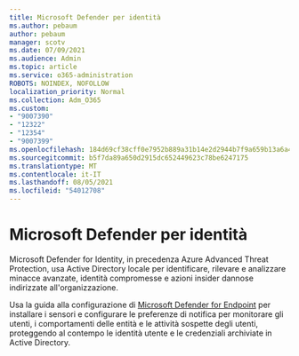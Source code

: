 ```yaml
---
title: Microsoft Defender per identità
ms.author: pebaum
author: pebaum
manager: scotv
ms.date: 07/09/2021
ms.audience: Admin
ms.topic: article
ms.service: o365-administration
ROBOTS: NOINDEX, NOFOLLOW
localization_priority: Normal
ms.collection: Adm_O365
ms.custom:
- "9007390"
- "12322"
- "12354"
- "9007399"
ms.openlocfilehash: 184d69cf38cff0e7952b889a31b14e2d2944b7f9a659b13a6a417c0184557a36
ms.sourcegitcommit: b5f7da89a650d2915dc652449623c78be6247175
ms.translationtype: MT
ms.contentlocale: it-IT
ms.lasthandoff: 08/05/2021
ms.locfileid: "54012708"
---
```

# <a name="microsoft-defender-for-identity"></a>Microsoft Defender per identità

Microsoft Defender for Identity, in precedenza Azure Advanced Threat Protection, usa Active Directory locale per identificare, rilevare e analizzare minacce avanzate, identità compromesse e azioni insider dannose indirizzate all'organizzazione. 

Usa la guida alla configurazione di [Microsoft Defender for Endpoint](https://admin.microsoft.com/adminportal/home#/modernonboarding/defenderatpsetup) per installare i sensori e configurare le preferenze di notifica per monitorare gli utenti, i comportamenti delle entità e le attività sospette degli utenti, proteggendo al contempo le identità utente e le credenziali archiviate in Active Directory.
